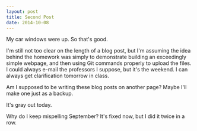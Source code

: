 ```yaml
---
layout: post
title: Second Post
date: 2014-10-08
---
```


My car windows were up. So that's good. 

I'm still not too clear on the length of a blog post, but I'm assuming the idea behind the homework was simply to demonstrate building an exceedingly simple webpage, and then using Git commands properly to upload the files. I could always e-mail the professors I suppose, but it's the weekend. I can always get clarification tomorrow in class. 

Am I supposed to be writing these blog posts on another page? Maybe I'll make one just as a backup. 

It's gray out today.

Why do I keep mispelling September? It's fixed now, but I did it twice in a row.

